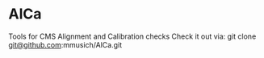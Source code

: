 # AlCa
Tools for CMS Alignment and Calibration checks
Check it out via:
git clone git@github.com:mmusich/AlCa.git	